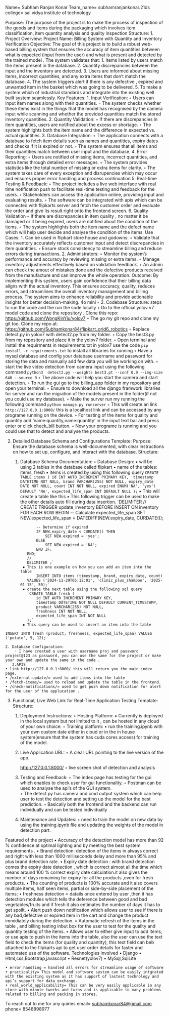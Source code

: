 Name= Subham Ranjan Konar
Team_name= subhamranjankonar.21ds
college= sai vidya institute of technology


Purpose:
The purpose of the project is to make the process of inspection of the goods and items during the packaging which involves item classification, item quantity analysis and quality inspection 
Structure:
    1. Project Overview:
       Project Name: Billing System with Quantity and Inventory Verification
Objective:
The goal of this project is to build a robust web-based billing system that ensures the accuracy of item quantities between what is expected (input from the user) and what is present and detected by the trained model . The system validates that:
    1. Items listed by users match the items present in the database.
    2. Quantity discrepancies between the input and the inventory are detected.
    3. Users are informed about missing items, incorrect quantities, and any extra items that don’t match the database.
    4. The system triggers alert if there is any defective , expired and unwanted item in the basket which was going to be delivered.
    5. To make a system which of industrial standards and integrate into the existing well built system seamlessly.
Key Features:
    1. Input Verification:
        ◦ Users can input item names along with their quantities.
        ◦ The system checks whether these items exist in the things that the model has recognised by the camera input while scanning and whether the provided quantities match the stored inventory quantities.
    2. Quantity Validation:
        ◦ If there are discrepancies in item quantities, users are notified about the excess or shortage.
        ◦ The system highlights both the item name and the difference in expected vs. actual quantities.
    3. Database Integration:
        ◦ The application connects with a database to fetch item details such as names and quantities, expiry dates and checks if it is expired or not.
        ◦ The system ensures that all items and their quantities match between user input and the database.
    4. Error Reporting:
        ◦ Users are notified of missing items, incorrect quantities, and extra items through detailed error messages.
        ◦ The system provides statistics like the total number of missing or extra items for clarity.
        ◦ The system takes care of every exception and disrupencies which may occur and ensures proper error handling and process continuation
    5. Real-time Testing & Feedback:
        ◦ The project includes a live web interface with real time notification push to facilitate real-time testing and feedback for the  users.
        ◦ Stakeholders can access the application online, providing input and evaluating results.
        ◦ The software can be integrated with apis which can be connected with flipkarts server and fetch the customer order and evaluate the order and give its result right onto the frontend screen.
    6. Quality Validation
        ◦ If there are discrepancies in item quality , no matter it be damaged or it being expired, users are notified about the condition of the items.
        ◦ The system highlights both the item name and the defect name which will help user decide and analyse the condition of the items.
Use Cases:
    1. Can be used in flipkart store house and godowns:
        ◦ Validate that the inventory accurately reflects customer input and detect discrepancies in item quantities.
        ◦ Ensure stock consistency to streamline billing and reduce errors during transactions.
    2. Administrators:
        ◦ Monitor the system’s performance and accuracy by reviewing missing or extra items.
        ◦ Manage inventory adjustments effectively based on validation feedback.
        ◦ An admin can check the amout of mistakes done and the defective products received from  the manufacture and can improve the whole operation.
Outcome:
By implementing this system, users gain confidence that their billing data aligns with the actual inventory. This ensures accuracy, quality, reduces errors, and streamlines the overall inventory management and billing process. The system aims to enhance reliability and provide actionable insights for better decision-making.
4o mini
        ◦ 
    2. Codebase Structure:
          steps to run the code and the run the sode locally 
        ◦ Go to the official yolov v7 model code and clone the repository .
          Clone this repo: https://github.com/WongKinYiu/yolov7
        ◦ The go my git repo and clone my git too.
          Clone my repo at: https://github.com/Subhamkonar84/flipkart_grid6_robotics
        ◦ Replace detect.py in yolov7 with detect2.py from my folder.
        ◦ Copy the best3.py from my repository and place it in the yolov7 folder. 
        ◦ Open terminal and install the requirments in requirements.txt in yolov7
          use the code `pip install -r requirements.txt` to install all libraries for running
        ◦ Have a mysql database and config your database username and password for storing the data and manually add few data you will be working on with.
        ◦ start the live video detection from camera input using the following command
           `python3  detect2.py --weights best3.pt --conf 0.9 --img-size 640 --source 0`
        ◦ The above code will help you start the camera and start detection.
        ◦ To run the gui go to the billing_app folder in my repository and open your terminal.
        ◦ Ensure to download all the django framwork libraries for server and run the  migration of  the models present in the folder(if not you could use my database).
        ◦ Make the surver run my running the following command 
          `python manage.py runserver`
        ◦ This will create an link `http://127.0.0.1:8000/` this is a localhost link and can be accessed by any programe running on the device.
        ◦ For testing of the items for quality and quantity add ‘name:quantity,name:quantity’ in the input text bar and press enter or click check_bill button.
        ◦ Now your programe is running and you could use that to detect and analyse the products.

2. Detailed Database Schema and Configurations Template:
Purpose:
Ensure the database schema is well-documented, with clear instructions on how to set up, configure, and interact with the database.
Structure:
    1. Database Schema Documentation:
        ◦ Database Design:
            ▪ will be using 2 tables in the database called flipkart 
            ▪ name of the tables: items, fresh
            ▪ items is created by using this following query
              ``CREATE TABLE items (
                  id INT AUTO_INCREMENT PRIMARY KEY, 
                  timestamp DATETIME NOT NULL,
                  brand VARCHAR(255) NOT NULL,
                  expiry_date DATE NOT NULL,
                  count INT NOT NULL,
                  expired ENUM('NA', 'yes') DEFAULT 'NA',
                  expected_life_span INT DEFAULT NULL
              );``
            ▪ This will create a table like this 
            ▪ This following trigger can be used to make the other details auto fill during data insertion.
              `DELIMITER //
              CREATE TRIGGER update_inventory BEFORE INSERT ON inventory
              FOR EACH ROW
              BEGIN
                  -- Calculate expected_life_span
                  SET NEW.expected_life_span = DATEDIFF(NEW.expiry_date, CURDATE());
              
                  -- Determine if expired
                  IF NEW.expiry_date < CURDATE() THEN
                      SET NEW.expired = 'yes';
                  ELSE
                      SET NEW.expired = 'NA';
                  END IF;
              END;
              //
              DELIMITER ;`
            ▪ This is one example on how you can add an item into the table 
                  INSERT INTO items (timestamp, brand, expiry_date, count) 
              VALUES ('2024-11-29T05:12:01', 'clinic_plus_shampoo', '2025-01-15', 50);` 
            ▪ create the next table using the following sql query
              `CREATE TABLE fresh (
                  id INT AUTO_INCREMENT PRIMARY KEY, 
                  timestamp DATETIME NOT NULL DEFAULT CURRENT_TIMESTAMP,
                  product VARCHAR(255) NOT NULL,
                  freshness INT NOT NULL,
                  expected_life_span INT NOT NULL 
              );`
            ▪ This query can be used to insert an item into the table
`INSERT INTO fresh (product, freshness, expected_life_span)
              VALUES ('potato', 5, 12);`

    2. Database Configuration:
        ◦ I have created a user with username proj and password project@123 as password, you can use the same for the project or make your own and update the same in the code .
       3.APIS
    • link http://127.0.0.1:8000/ this will return you the main index page.
    • /external-update/= used to add items into the table
    • /fetch-items/= used to reload and update the table in the frontend.
    • /check-notifications/= used to get push down notification for alert for the user of the applucation .


3. Functional, Live Web Link for Real-Time Application Testing Template:
Structure:
    1. Deployment Instructions:
        ◦ Hosting Platform:
            ▪ Currently is deployed in the local system but not limited to it , can be hosted in any cloud of your own choice.
        ◦ Training platform:
            ▪ run the training.ipynb with your own custom date either in cloud or in the in house system(ensure that the system has cuda cores access) for training of the model. 
    2. Live Application URL:
        ◦ A clear URL pointing to the live version of the app.
          
          http://127.0.0.1:8000/
        ◦ live screen shot of detection and analysis
          
    3. Testing and Feedback:
        ◦ The index page has testing for the gui which enables to check user for gui functionality.
        ◦ Postman can be used to analyse the api’s of the GUI system.  
        ◦ The detect.py has camera and cmd output system which can help user to test the detection and setting up the model for the best prediction.
        ◦ Basically both the frontend and the backend can run individually and can be tested individually 
    4. Maintenance and Updates:
        ◦ need to train the model on new data by using the training.ipynb file and updating the weights of the model in detection part.

Featured of the project 
    • Accuracy of the detection model has more than 92 % confidence at optimal lighting and by meeting the best system requirements .
    • Brand detection: detection of the items in always correct and right with less than 1000 milliseconds delay and more than 95% and plus brand detection rate.
    • Expiry date detection : with brand detection comes the expiry date detection , which is correct almost all the time which means around 100 % correct expiry date calculation.it also gives the number of days remaining for expiry for all the products ,even for fresh products.
    • The counting of products is 100% accurate and it also covers multiple items, half seen items, partial or side-by-side placement of the items;
    • freshness detection = datails once entered by user ,then it has detection modules which tells the deference between good and bad vegetables/fruits and if fresh it also entimates the number of days it has to get spoilt.
    • Alert push down notification which allows user to see if there is any bad,defective or expired item in the cart and change the product immidiately during the detection.
    • Automatic refresh of the items in the table , and billing testing inbut box for the user to test for the quality and quantity testing of the items.
    • Allows user to either give input to add items, or use apis to push in the items into the table, also the user can use the text field to check the items (for quality and quantity), this text field can beb attached to the flipkarts api to get user order details for faster and automated use of the software.
Technologies involved
    • Django
    • Html,css,Bootstrap,javascript
    • Resnet(yolov7)
    • MySql,SqlLite
      
    • error handling = handled all errors for streamline usage of software
    • practicality= This model and software system can be easily intgrated with the existing system as it has support of lastest technology and api’s support for data exchange.
    • real_world_applicability= This can be very easily applicable in any store with minute twerks and turns and is applicable to many problems related to billing and packing in stores.

To reach out to me for any quiries 
email= subhamkonar84@gmail.com
phone= 8548898977
      
      
